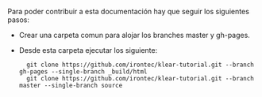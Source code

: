 Para poder contribuir a esta documentación hay que seguir los siguientes pasos:

* Crear una carpeta comun para alojar los branches master y gh-pages.
 
* Desde esta carpeta ejecutar los siguiente:

        git clone https://github.com/irontec/klear-tutorial.git --branch gh-pages --single-branch _build/html
        git clone https://github.com/irontec/klear-tutorial.git --branch master --single-branch source
